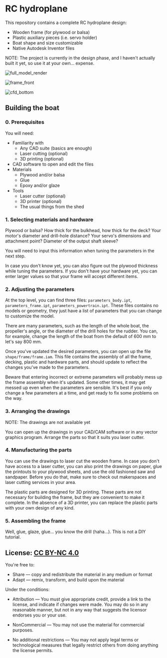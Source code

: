 # RC hydroplane

This repository contains a complete RC hydroplane design:
- Wooden frame (for plywood or balsa)
- Plastic auxiliary pieces (i.e. servo holder)
- Boat shape and size customizable
- Native Autodesk Inventor files

NOTE: The project is currently in the design phase, and I haven't actually built it yet, so use it at your own... expense.

![full_model_render](https://raw.githubusercontent.com/petiaccja/rc_hydroplane/images/frame_front.jpg)

![frame_front](https://raw.githubusercontent.com/petiaccja/rc_hydroplane/images/photo_render.jpg)

![cfd_bottom](https://raw.githubusercontent.com/petiaccja/rc_hydroplane/images/cfd_bottom.jpeg)

## Building the boat

### 0. Prerequisites

You will need:
- Familiarity with
  - Any CAD suite (basics are enough)
  - Laser cutting (optional)
  - 3D printing (optional)
- CAD software to open and edit the files
- Materials
  - Plywood and/or balsa
  - Glue
  - Epoxy and/or glaze
- Tools
  - Laser cutter (optional)
  - 3D printer (optional)
  - The usual things from the shed


### 1. Selecting materials and hardware

Plywood or balsa? How thick for the bulkhead, how thick for the deck? Your motor's diameter and drill-hole distance? Your servo's dimensions and attachment point? Diameter of the output shaft sleeve?

You will need to input this information when tuning the parameters in the next step.

In case you don't know yet, you can also figure out the plywood thickness while tuning the parameters. If you don't have your hardware yet, you can enter larger values so that your frame will accept different items.


### 2. Adjusting the parameters

At the top level, you can find three files: `parameters_body.ipt`, `parameters_frame.ipt`, `parameters_powertrain.ipt`. These files contains no models or geometry, they just have a list of parameters that you can change to customize the model.

There are many parameters, such as the length of the whole boat, the propeller's angle, or the diameter of the drill holes for the rudder. You can, for example, change the length of the boat from the default of 600 mm to let's say 800 mm.

Once you've updated the desired parameters, you can open up the file `shape/frame/frame.iam`. This file contains the assembly of all the frame, decking, plastic and hardware parts, and should update to reflect the changes you've made to the parameters.

Beware that entering incorrect or extreme parameters will probably mess up the frame assembly when it's updated. Some other times, it may get messed up even when the parameters are sensible. It's best if you only change a few parameters at a time, and get ready to fix some problems on the way.


### 3. Arranging the drawings

NOTE: The drawings are not available yet

You can open up the drawings in your CAD/CAM software or in any vector graphics program. Arrange the parts so that it suits you laser cutter.

### 4. Manufacturing the parts

You can use the drawings to laser cut the wooden frame. In case you don't have access to a laser cutter, you can also print the drawings on paper, glue the printouts to your plywood sheets, and use the old fashioned saw and sandpaper. Before you do that, make sure to check out makerspaces and laser cutting services in your area.

The plastic parts are designed for 3D printing. These parts are not necessary for building the frame, but they are convenient to make it complete. In the absence of a 3D printer, you can replace the plastic parts with your own design of any kind.

### 5. Assembling the frame

Well, glue, glaze, glue... you know the drill (haha...). This is not a DIY tutorial.


## License: [CC BY-NC 4.0](https://creativecommons.org/licenses/by-nc/4.0/)

You're free to:
- Share — copy and redistribute the material in any medium or format
- Adapt — remix, transform, and build upon the material 

Under the conditions:
- Attribution — You must give appropriate credit, provide a link to the license, and indicate if changes were made. You may do so in any reasonable manner, but not in any way that suggests the licensor endorses you or your use.

- NonCommercial — You may not use the material for commercial purposes.

- No additional restrictions — You may not apply legal terms or technological measures that legally restrict others from doing anything the license permits.


